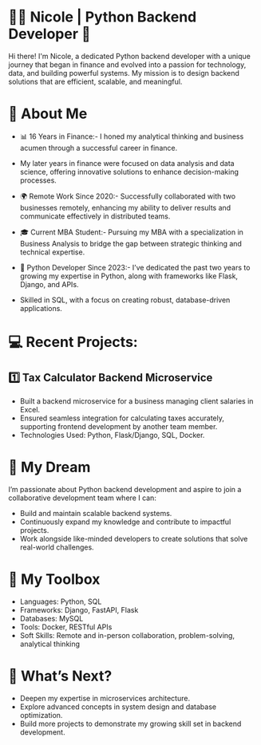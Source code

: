 # 👩‍💻 Nicole | Python Backend Developer 🚀
Hi there! I'm Nicole, a dedicated Python backend developer with a unique journey that began in finance and evolved into a passion for technology, data, and building powerful systems. My mission is to design backend solutions that are efficient, scalable, and meaningful.

# 🌟 About Me
- 📊 16 Years in Finance:- I honed my analytical thinking and business acumen through a successful career in finance.
- My later years in finance were focused on data analysis and data science, offering innovative solutions to enhance decision-making processes.

- 🌍 Remote Work Since 2020:- Successfully collaborated with two businesses remotely, enhancing my ability to deliver results and communicate effectively in distributed teams.

- 🎓 Current MBA Student:- Pursuing my MBA with a specialization in Business Analysis to bridge the gap between strategic thinking and technical expertise.

- 🐍 Python Developer Since 2023:- I’ve dedicated the past two years to growing my expertise in Python, along with frameworks like Flask, Django, and APIs.
- Skilled in SQL, with a focus on creating robust, database-driven applications.



# 💻 Recent Projects:
## 1️⃣ Tax Calculator Backend Microservice
- Built a backend microservice for a business managing client salaries in Excel.
- Ensured seamless integration for calculating taxes accurately, supporting frontend development by another team member.
- Technologies Used: Python, Flask/Django, SQL, Docker.


# 🚀 My Dream
I’m passionate about Python backend development and aspire to join a collaborative development team where I can:
- Build and maintain scalable backend systems.
- Continuously expand my knowledge and contribute to impactful projects.
- Work alongside like-minded developers to create solutions that solve real-world challenges.


# 🔧 My Toolbox
- Languages: Python, SQL
- Frameworks: Django, FastAPI, Flask
- Databases: MySQL
- Tools: Docker, RESTful APIs
- Soft Skills: Remote and in-person collaboration, problem-solving, analytical thinking


# 🌱 What’s Next?
- Deepen my expertise in microservices architecture.
- Explore advanced concepts in system design and database optimization.
- Build more projects to demonstrate my growing skill set in backend development.



